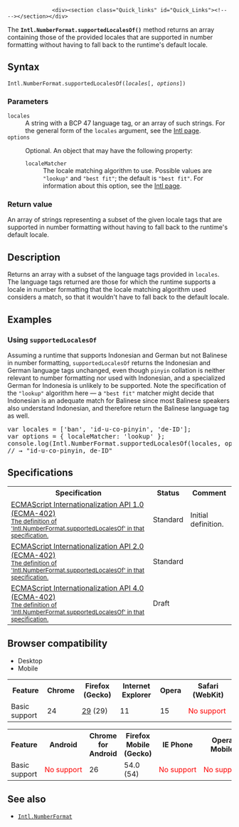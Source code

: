 
                
                  <div><section class="Quick_links" id="Quick_Links"><!-- --></section></div>

<p>The <strong><code>Intl.NumberFormat.supportedLocalesOf()</code></strong> method returns an array containing those of the provided locales that are supported in number formatting without having to fall back to the runtime&apos;s default locale.</p>

<h2 id="Syntax">Syntax</h2>

<pre class="syntaxbox"><code>Intl.NumberFormat.supportedLocalesOf(<var>locales</var>[, <var>options</var>])</code></pre>

<h3 id="Parameters">Parameters</h3>

<dl>
 <dt><code>locales</code></dt>
 <dd>A string with a BCP 47 language tag, or an array of such strings. For the general form of the <code>locales</code> argument, see the <a href="/en-US/docs/Web/JavaScript/Reference/Global_Objects/Intl#Locale_identification_and_negotiation" title="The Intl object is the namespace for the ECMAScript Internationalization API, which provides language sensitive string comparison, number formatting, and date and time formatting. The constructors for Collator, NumberFormat, and DateTimeFormat objects are properties of the Intl object. This page documents these properties as well as functionality common to the internationalization constructors and other language sensitive functions.">Intl page</a>.</dd>
 <dt><code>options</code></dt>
 <dd>
 <p>Optional. An object that may have the following property:</p>

 <dl>
  <dt><code>localeMatcher</code></dt>
  <dd>The locale matching algorithm to use. Possible values are <code>&quot;lookup&quot;</code> and <code>&quot;best fit&quot;</code>; the default is <code>&quot;best fit&quot;</code>. For information about this option, see the <a href="/en-US/docs/Web/JavaScript/Reference/Global_Objects/Intl#Locale_negotiation" title="The Intl object is the namespace for the ECMAScript Internationalization API, which provides language sensitive string comparison, number formatting, and date and time formatting. The constructors for Collator, NumberFormat, and DateTimeFormat objects are properties of the Intl object. This page documents these properties as well as functionality common to the internationalization constructors and other language sensitive functions.">Intl page</a>.</dd>
 </dl>
 </dd>
</dl>

<h3 id="Return_value">Return value</h3>

<p>An array of strings representing a subset of the given locale tags that are supported in number formatting without having to fall back to the runtime&apos;s default locale.</p>

<h2 id="Description">Description</h2>

<p>Returns an array with a subset of the language tags provided in <code>locales</code>. The language tags returned are those for which the runtime supports a locale in number formatting that the locale matching algorithm used considers a match, so that it wouldn&apos;t have to fall back to the default locale.</p>

<h2 id="Examples">Examples</h2>

<h3 id="Using_supportedLocalesOf">Using <code>supportedLocalesOf</code></h3>

<p>Assuming a runtime that supports Indonesian and German but not Balinese in number formatting, <code>supportedLocalesOf</code> returns the Indonesian and German language tags unchanged, even though <code>pinyin</code> collation is neither relevant to number formatting nor used with Indonesian, and a specialized German for Indonesia is unlikely to be supported. Note the specification of the <code>&quot;lookup&quot;</code> algorithm here&#xA0;&#x2014; a <code>&quot;best fit&quot;</code> matcher might decide that Indonesian is an adequate match for Balinese since most Balinese speakers also understand Indonesian, and therefore return the Balinese language tag as well.</p>

<pre class="brush: js">var locales = [&apos;ban&apos;, &apos;id-u-co-pinyin&apos;, &apos;de-ID&apos;];
var options = { localeMatcher: &apos;lookup&apos; };
console.log(Intl.NumberFormat.supportedLocalesOf(locales, options).join(&apos;, &apos;));
// &#x2192; &quot;id-u-co-pinyin, de-ID&quot;
</pre>

<h2 id="Specifications">Specifications</h2>

<table class="standard-table">
 <tbody>
  <tr>
   <th scope="col">Specification</th>
   <th scope="col">Status</th>
   <th scope="col">Comment</th>
  </tr>
  <tr>
   <td><a href="http://www.ecma-international.org/ecma-402/1.0/#sec-11.2.2" class="external" lang="en" hreflang="en">ECMAScript Internationalization API 1.0 (ECMA-402)<br><small lang="en-US">The definition of &apos;Intl.NumberFormat.supportedLocalesOf&apos; in that specification.</small></a></td>
   <td><span class="spec-Standard">Standard</span></td>
   <td>Initial definition.</td>
  </tr>
  <tr>
   <td><a href="http://www.ecma-international.org/ecma-402/2.0/#sec-11.2.2" class="external" lang="en" hreflang="en">ECMAScript Internationalization API 2.0 (ECMA-402)<br><small lang="en-US">The definition of &apos;Intl.NumberFormat.supportedLocalesOf&apos; in that specification.</small></a></td>
   <td><span class="spec-Standard">Standard</span></td>
   <td>&#xA0;</td>
  </tr>
  <tr>
   <td><a href="http://tc39.github.io/ecma402/#sec-Intl.NumberFormat.supportedLocalesOf" class="external" lang="en" hreflang="en">ECMAScript Internationalization API 4.0 (ECMA-402)<br><small lang="en-US">The definition of &apos;Intl.NumberFormat.supportedLocalesOf&apos; in that specification.</small></a></td>
   <td><span class="spec-Draft">Draft</span></td>
   <td>&#xA0;</td>
  </tr>
 </tbody>
</table>

<h2 id="Browser_compatibility">Browser compatibility</h2>

<div><div class="htab">
    <a name="AutoCompatibilityTable" id="AutoCompatibilityTable"></a>
    <ul>
        <li class="selected"><a>Desktop</a></li>
        <li><a>Mobile</a></li>
    </ul>
</div></div>

<div id="compat-desktop">
<table class="compat-table">
 <tbody>
  <tr>
   <th>Feature</th>
   <th>Chrome</th>
   <th>Firefox (Gecko)</th>
   <th>Internet Explorer</th>
   <th>Opera</th>
   <th>Safari (WebKit)</th>
  </tr>
  <tr>
   <td>Basic support</td>
   <td>24</td>
   <td><a href="/en-US/Firefox/Releases/29" title="Released on 2014-04-29.">29</a> (29)</td>
   <td>11</td>
   <td>15</td>
   <td><span style="color: #f00;">No&#xA0;support</span></td>
  </tr>
 </tbody>
</table>
</div>

<div id="compat-mobile">
<table class="compat-table">
 <tbody>
  <tr>
   <th>Feature</th>
   <th>Android</th>
   <th>Chrome for Android</th>
   <th>Firefox Mobile (Gecko)</th>
   <th>IE Phone</th>
   <th>Opera Mobile</th>
   <th>Safari Mobile</th>
  </tr>
  <tr>
   <td>Basic support</td>
   <td><span style="color: #f00;">No&#xA0;support</span></td>
   <td>26</td>
   <td>54.0 (54)</td>
   <td><span style="color: #f00;">No&#xA0;support</span></td>
   <td><span style="color: #f00;">No&#xA0;support</span></td>
   <td><span style="color: #f00;">No&#xA0;support</span></td>
  </tr>
 </tbody>
</table>
</div>

<h2 id="See_also">See also</h2>

<ul>
 <li><a href="/en-US/docs/Web/JavaScript/Reference/Global_Objects/NumberFormat" title="The Intl.NumberFormat object is a constructor for objects that enable language sensitive number formatting."><code>Intl.NumberFormat</code></a></li>
</ul>
                
              